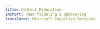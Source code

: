 ```yaml
---
title: Content Moderation
inshort: Team fildeling & opbevaring
translator: Microsoft Cognitive Services
---
```





